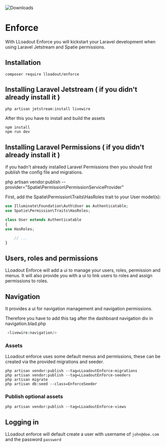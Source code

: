 ![Downloads](https://img.shields.io/packagist/dt/lloadout/enforce.svg?style=flat-square)

# Enforce

With LLoadout Enforce you will kickstart your Laravel development when using Laravel Jetstream and Spatie permissions.

## Installation

```shell
composer require lloadout/enforce
```

## Installing Laravel Jetstream ( if you didn't already install it )

```php 
php artisan jetstream:install livewire
```

After this you have to install and build the assets 

```shell
npm install
npm run dev
```

## Installing Laravel Permissions ( if you didn't already install it )

if you hadn't already installed Laravel Permissions then you should first publish the config file and migrations.

php artisan vendor:publish --provider="Spatie\Permission\PermissionServiceProvider"


First, add the Spatie\Permission\Traits\HasRoles trait to your User model(s):

```php
use Illuminate\Foundation\Auth\User as Authenticatable;
use Spatie\Permission\Traits\HasRoles;

class User extends Authenticatable
{
use HasRoles;

    // ...
}
```

## Users, roles and permissions
LLoadout Enforce will add a ui to manage your users, roles, permission and menus.  It will also provide you with
a ui to link users to roles and assign permissions to roles.  

## Navigation

It provides a ui for navigation management and navigation permissions.

Therefore you have to add this tag after the dashboard navigation div in navigation.blad.php

```php 
 <livewire:navigation/>
```

### Assets 

LLoadout enforce uses some default menus and permissions, these can be created via the provided migrations and seeder.

```shell
php artisan vendor:publish --tag=LLoadoutEnforce-migrations
php artisan vendor:publish --tag=LLoadoutEnforce-seeders
php artisan migrate
php artisan db:seed --class=EnforceSeeder
```

### Publish optional assets

```shell
php artisan vendor:publish --tag=LLoadoutEnforce-views
```

## Logging in 

LLoadout enforce will default create a user with username of `john@doe.com` and the password `password`
